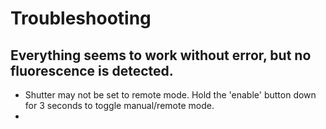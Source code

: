 # Troubleshooting

## Everything seems to work without error, but no fluorescence is detected. 
 - Shutter may not be set to remote mode. Hold the 'enable' button down for 3 seconds to toggle manual/remote mode.   
 - 
